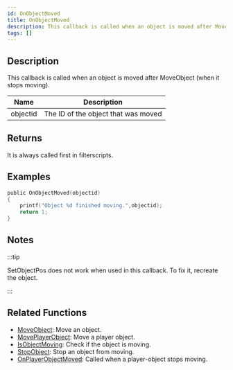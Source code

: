 ```yaml
---
id: OnObjectMoved
title: OnObjectMoved
description: This callback is called when an object is moved after MoveObject (when it stops moving).
tags: []
---
```


## Description

This callback is called when an object is moved after MoveObject (when it stops moving).

| Name     | Description                         |
| -------- | ----------------------------------- |
| objectid | The ID of the object that was moved |

## Returns

It is always called first in filterscripts.

## Examples

```c
public OnObjectMoved(objectid)
{
    printf("Object %d finished moving.",objectid);
    return 1;
}
```

## Notes

:::tip

SetObjectPos does not work when used in this callback. To fix it, recreate the object.

:::

## Related Functions

- [MoveObject](../../scripting/functions/MoveObject.md): Move an object.
- [MovePlayerObject](../../scripting/functions/MovePlayerObject.md): Move a player object.
- [IsObjectMoving](../../scripting/functions/IsObjectMoving.md): Check if the object is moving.
- [StopObject](../../scripting/functions/StopObject.md): Stop an object from moving.
- [OnPlayerObjectMoved](../../scripting/callbacks/OnPlayerObjectMoved.md): Called when a player-object stops moving.
